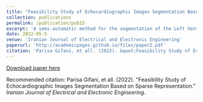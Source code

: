 ```yaml
---
title: "Feasibility Study of Echocardiographic Images Segmentation Based on Sparse Representation"
collection: publications
permalink: /publication/pub15
excerpt: 'A semi-automatic method for the segmentation of the Left Ventricle in echocardiography images is presented. The manual segmentation of the left ventricle in all image sequences takes a lot of time. The proposed method is based on sparse representation and the design of overcomplete dictionaries based on prior knowledge of the intensity variation time curves (IVTC). We used the sparse recovery algorithm of orthogonal matching pursuit (OMP) to find the sparse coefficients of the IVTC signals. We obtained the histogram of non-zero sparse coefficients for all images. The binary images from successive frames were constructed via thresholding. In addition, we defined one image representing all the frames, dividing all the points of the heart into three groups. One group involved the points located inside the cavities in all frames. The second group included the points that belonged to the tissue in all frames. Points that in some frames are located inside the cavities and in some other frames are located inside the tissue. The results on 2D echocardiographic images acquired from both healthy and patient subjects showed good agreement with manual tracing and took a short time for the contour, including the whole left ventricle. According to the cardiology specialist, the value of ejection fraction is correctly calculated, and the error percentages were 0.83 and 2.33 for two healthy data samples. The proposed method can be applied to 3D echocardiography images to obtain the left ventricular volume. This approach also can be used for other types of medical images.'
date: 2022-05-5
venue: 'Iranian Journal of Electrical and Electronic Engineering'
paperurl: 'http://academicpages.github.io/files/paper2.pdf'
citation: 'Parisa Gifani, et all. (2022). &quot;Feasibility Study of Echocardiographic Images Segmentation Based on Sparse Representation.&quot; <i>Iranian Journal of Electrical and Electronic Engineering</i>.'
---
```


[Download paper here](http://academicpages.github.io/files/paper2.pdf)

Recommended citation: Parisa Gifani, et all. (2022). "Feasibility Study of Echocardiographic Images Segmentation Based on Sparse Representation." <i>Iranian Journal of Electrical and Electronic Engineering</i>. 
